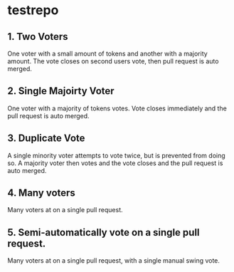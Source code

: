 # testrepo

## 1. Two Voters

One voter with a small amount of tokens and another with a majority amount. The vote closes on second users vote, then pull request is auto merged.

## 2. Single Majoirty Voter

One voter with a majority of tokens votes. Vote closes immediately and the pull request is auto merged.

## 3. Duplicate Vote

A single minority voter attempts to vote twice, but is prevented from doing so. A majority voter then votes and the vote closes and the pull request is auto merged.

## 4. Many voters

Many voters at on a single pull request.

## 5. Semi-automatically vote on a single pull request.

Many voters at on a single pull request, with a single manual swing vote.
